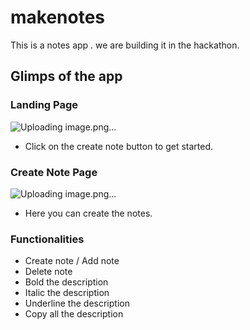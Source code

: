 # makenotes
This is a notes app . we are building it in the hackathon.
## Glimps of the app
### Landing Page
![Uploading image.png…]()
* Click on the create note button to get started.

### Create Note Page

![Uploading image.png…]()

* Here you can create the notes.

### Functionalities
* Create note / Add note
* Delete note
* Bold the description
* Italic the description
* Underline the description
* Copy all the description

